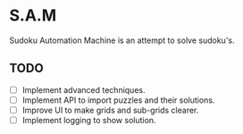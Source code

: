# S.A.M
Sudoku Automation Machine is an attempt to solve sudoku's.

## TODO
- [ ] Implement advanced techniques.
- [ ] Implement API to import puzzles and their solutions.
- [ ] Improve UI to make grids and sub-grids clearer.
- [ ] Implement logging to show solution.